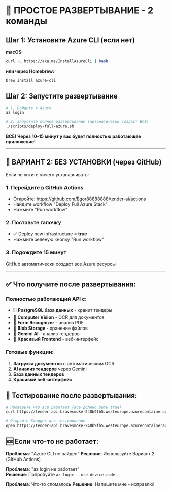 # 🚀 ПРОСТОЕ РАЗВЕРТЫВАНИЕ - 2 команды

## Шаг 1: Установите Azure CLI (если нет)

**macOS:**

```bash
curl -L https://aka.ms/InstallAzureCli | bash
```

**или через Homebrew:**

```bash
brew install azure-cli
```

## Шаг 2: Запустите развертывание

```bash
# 1. Войдите в Azure
az login

# 2. Запустите полное развертывание (автоматически создаст ВСЕ)
./scripts/deploy-full-azure.sh
```

**ВСЁ! Через 10-15 минут у вас будет полностью работающее приложение!**

---

## 🎯 ВАРИАНТ 2: БЕЗ УСТАНОВКИ (через GitHub)

Если не хотите ничего устанавливать:

### 1. Перейдите в GitHub Actions

- Откройте: https://github.com/Egor88888888/tender-ai/actions
- Найдите workflow "Deploy Full Azure Stack"
- Нажмите "Run workflow"

### 2. Поставьте галочку

- ✅ Deploy new infrastructure = **true**
- Нажмите зеленую кнопку "Run workflow"

### 3. Подождите 15 минут

GitHub автоматически создаст все Azure ресурсы

---

## ✅ Что получите после развертывания:

### Полностью работающий API с:

- 🗄️ **PostgreSQL база данных** - хранит тендеры
- 🧠 **Computer Vision** - OCR для документов
- 📄 **Form Recognizer** - анализ PDF
- 💾 **Blob Storage** - хранение файлов
- 🤖 **Gemini AI** - анализ тендеров
- 📱 **Красивый Frontend** - веб-интерфейс

### Готовые функции:

1. **Загрузка документов** с автоматическим OCR
2. **AI анализ тендеров** через Gemini
3. **База данных тендеров**
4. **Красивый веб-интерфейс**

## 🧪 Тестирование после развертывания:

```bash
# Проверьте что все работает (все должно быть true)
curl https://tender-api.bravesmoke-248b9fb5.westeurope.azurecontainerapps.io/

# Откройте Swagger для тестирования
open https://tender-api.bravesmoke-248b9fb5.westeurope.azurecontainerapps.io/docs
```

## 🆘 Если что-то не работает:

**Проблема**: "Azure CLI не найден"
**Решение**: Используйте Вариант 2 (GitHub Actions)

**Проблема**: "az login не работает"  
**Решение**: Попробуйте `az login --use-device-code`

**Проблема**: Что-то сломалось
**Решение**: Напишите мне - исправлю!
